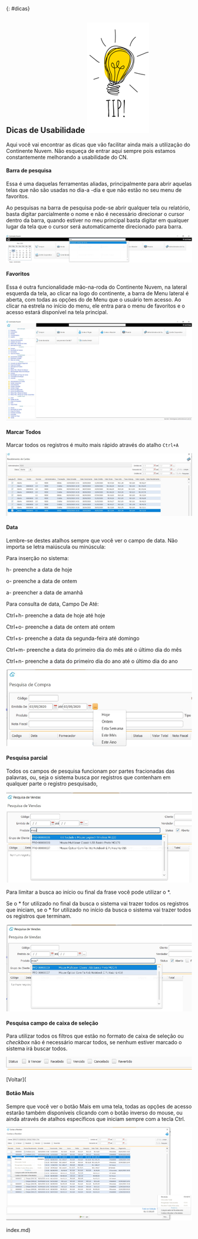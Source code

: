 

{: #dicas}

## Dicas de Usabilidade    ![](images/dicas.jpg)

Aqui você vai encontrar as dicas que vão facilitar ainda mais a utilização do Continente Nuvem. Não esqueça de entrar aqui sempre pois estamos constantemente melhorando a usabilidade do CN.



#### Barra de pesquisa

Essa é uma daquelas ferramentas aliadas, principalmente para abrir aquelas telas que não são usadas no dia-a -dia e que não estão no seu menu de favoritos.  

Ao pesquisas na barra de pesquisa pode-se abrir qualquer tela ou relatório, basta digitar parcialmente o nome e não  é necessário direcionar o cursor dentro da barra, quando estiver no meu principal basta digitar em qualquer lugar da tela que o cursor será automaticamente direcionado para barra.

![](images/dicas_busca.jpg)



#### Favoritos

Essa é outra funcionalidade mão-na-roda do Continente Nuvem, na lateral esquerda da tela, ao clicar na logo do continente, a barra de Menu lateral é aberta, com todas as opções do de Menu que o usuário tem acesso. Ao clicar na estrela no início do menu, ele entra para o menu de favoritos e o acesso estará disponível na tela principal.

![](images/dicas_favoritos.jpg)



#### Marcar Todos

Marcar todos os registros é muito mais rápido através do atalho `Ctrl+A`

 ![](images/dicas_marcar_todos.jpg)



#### Data

Lembre-se destes atalhos sempre que você ver o campo de data. Não importa se letra maiúscula ou minúscula:

Para inserção no sistema:

h- preenche a data de hoje

o- preenche a data de ontem

a- preencher a data de amanhã



Para consulta de data, Campo De Até:

Ctrl+h- preenche a data de hoje até hoje

Ctrl+o- preenche a data de ontem até ontem

Ctrl+s- preenche a data da segunda-feira até domingo

Ctrl+m- preenche a data do primeiro dia do mês até o último dia do mês

Ctrl+n- preenche a data do primeiro dia do ano até o último dia do ano 

 ![](images/dicas_data_pesquisa.jpg)

#### Pesquisa parcial

Todos os campos de pesquisa funcionam por partes fracionadas das palavras, ou, seja o sistema busca por registros que contenham em qualquer parte o registro pesquisado,

 ![](images/dicas_pesquisa_parcial.jpg)

Para limitar a busca ao início ou final da frase você pode utilizar o *. 

Se o * for utilizado no final da busca o sistema vai trazer todos os registros que iniciam, se o * for utilizado no início da busca o sistema vai trazer todos os registros que terminam.

 ![](images/dicas_pesquisa_parcial_limitada.jpg)



#### Pesquisa campo de caixa de seleção

Para utilizar todos os filtros que estão no formato de caixa de seleção ou *checkbox*  não é necessário marcar todos, se nenhum estiver marcado o sistema irá buscar todos.

 ![](images/dicas_pesquisa_checkbox.jpg)





[Voltar](





#### Botão Mais

Sempre que você ver o botão Mais em uma tela, todas as opções de acesso estarão também disponíveis clicando com o botão inverso do mouse, ou ainda através de atalhos específicos que iniciam sempre com a tecla Ctrl.

![](images/dicas_botaomais.jpg)





index.md)